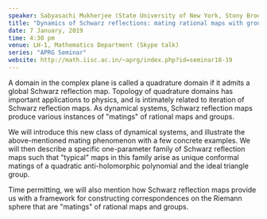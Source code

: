 ```yaml
---
speaker: Sabyasachi Mukherjee (State University of New York, Stony Brook, USA)
title: "Dynamics of Schwarz reflections: mating rational maps with groups"
date: 7 January, 2019
time: 4:30 pm
venue: LH-1, Mathematics Department (Skype talk)
series: "APRG Seminar"
website: http://math.iisc.ac.in/~aprg/index.php?id=seminar18-19
---
```


A domain in the complex plane is called a quadrature domain if it admits a global Schwarz reflection map. Topology of quadrature domains has important applications to physics, and is intimately related to iteration of Schwarz reflection maps. As dynamical systems, Schwarz reflection maps  produce various instances of "matings" of rational maps and groups. 

We will introduce this new class of dynamical systems, and illustrate the above-mentioned mating phenomenon with a few concrete examples. We will then describe a specific one-parameter family of Schwarz reflection maps such that "typical" maps in this family arise as unique conformal matings of a quadratic anti-holomorphic polynomial and the ideal triangle group.

Time permitting, we will also mention how Schwarz reflection maps provide us with a framework for constructing correspondences on the Riemann sphere that are "matings" of rational maps and groups.
